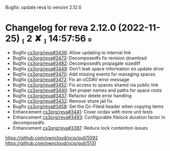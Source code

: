 Bugfix: update reva to version 2.12.0

Changelog for reva 2.12.0 (2022-11-25)                                                                                                                                                                                                                  2 ✘  14:57:56 
=======================================

*   Bugfix [cs3org/reva#3436](https://github.com/cs3org/reva/pull/3436): Allow updating to internal link
*   Bugfix [cs3org/reva#3473](https://github.com/cs3org/reva/pull/3473): Decomposedfs fix revision download
*   Bugfix [cs3org/reva#3482](https://github.com/cs3org/reva/pull/3482): Decomposedfs propagate sizediff
*   Bugfix [cs3org/reva#3449](https://github.com/cs3org/reva/pull/3449): Don't leak space information on update drive
*   Bugfix [cs3org/reva#3470](https://github.com/cs3org/reva/pull/3470): Add missing events for managing spaces
*   Bugfix [cs3org/reva#3472](https://github.com/cs3org/reva/pull/3472): Fix an oCDAV error message
*   Bugfix [cs3org/reva#3452](https://github.com/cs3org/reva/pull/3452): Fix access to spaces shared via public link
*   Bugfix [cs3org/reva#3440](https://github.com/cs3org/reva/pull/3440): Set proper names and paths for space roots
*   Bugfix [cs3org/reva#3437](https://github.com/cs3org/reva/pull/3437): Refactor delete error handling
*   Bugfix [cs3org/reva#3432](https://github.com/cs3org/reva/pull/3432): Remove share jail fix
*   Bugfix [cs3org/reva#3458](https://github.com/cs3org/reva/pull/3458): Set the Oc-Fileid header when copying items
*   Enhancement [cs3org/reva#3441](https://github.com/cs3org/reva/pull/3441): Cover ocdav with more unit tests
*   Enhancement [cs3org/reva#3493](https://github.com/cs3org/reva/pull/3493): Configurable filelock duration factor in decomposedfs
*   Enhancement [cs3org/reva#3397](https://github.com/cs3org/reva/pull/3397): Reduce lock contention issues

https://github.com/owncloud/ocis/pull/5092
https://github.com/owncloud/ocis/pull/5131
